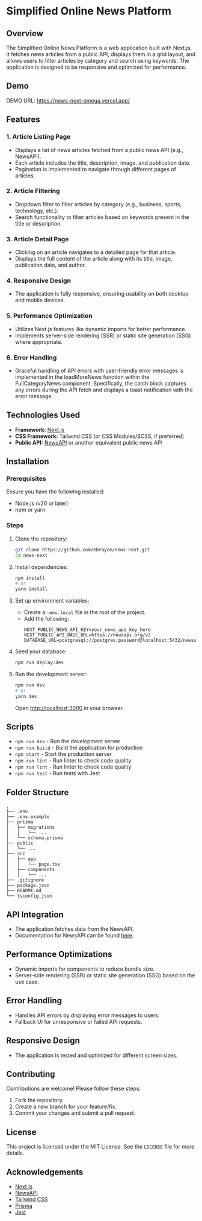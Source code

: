 # Simplified Online News Platform

## Overview

The Simplified Online News Platform is a web application built with Next.js. It fetches news articles from a public API, displays them in a grid layout, and allows users to filter articles by category and search using keywords. The application is designed to be responsive and optimized for performance.

## Demo
DEMO URL: https://news-next-omega.vercel.app/

## Features

### 1. Article Listing Page

- Displays a list of news articles fetched from a public news API (e.g., NewsAPI).
- Each article includes the title, description, image, and publication date.
- Pagination is implemented to navigate through different pages of articles.


### 2. Article Filtering

- Dropdown filter to filter articles by category (e.g., business, sports, technology, etc.).
- Search functionality to filter articles based on keywords present in the title or description.

### 3. Article Detail Page

- Clicking on an article navigates to a detailed page for that article.
- Displays the full content of the article along with its title, image, publication date, and author.

### 4. Responsive Design

- The application is fully responsive, ensuring usability on both desktop and mobile devices.

### 5. Performance Optimization

- Utilizes Next.js features like dynamic imports for better performance.
- Implements server-side rendering (SSR) or static site generation (SSG) where appropriate.

### 6. Error Handling

- Graceful handling of API errors with user-friendly error messages is implemented in the loadMoreNews function within the FullCategoryNews component. Specifically, the catch block captures any errors during the API fetch and displays a toast notification with the error message.

## Technologies Used

- **Framework:** [Next.js](https://nextjs.org/)
- **CSS Framework:** Tailwind CSS (or CSS Modules/SCSS, if preferred)
- **Public API:** [NewsAPI](https://newsapi.org/) or another equivalent public news API

## Installation

### Prerequisites

Ensure you have the following installed:

- Node.js (v20 or later)
- npm or yarn

### Steps

1. Clone the repository:

   ```bash
   git clone https://github.com/ebrayce/news-next.git
   cd news-next
   ```

2. Install dependencies:

   ```bash
   npm install
   # or
   yarn install
   ```

3. Set up environment variables:

   - Create a `.env.local` file in the root of the project.
   - Add the following:
     ```env
     NEXT_PUBLIC_NEWS_API_KEY=your_news_api_key_here
     NEXT_PUBLIC_API_BASE_URL=https://newsapi.org/v2
     DATABASE_URL=postgresql://postgres:password@localhost:5432/newsapi
     ```
4. Seed your database:
   ```bash
   npm run deploy:dev
   ```
   
5. Run the development server:
   ```bash
   npm run dev
   # or
   yarn dev
   ```
   Open [http://localhost:3000](http://localhost:3000) in your browser.

## Scripts

- `npm run dev` - Run the development server
- `npm run build` - Build the application for production
- `npm start` - Start the production server
- `npm run lint` - Run linter to check code quality
- `npm run lint` - Run linter to check code quality
- `npm run test` - Run tests with Jest

## Folder Structure

```
.
├── .env
├── .env.example
├── prisma
│   ├── migrations
│   │   └── ...
│   └── schema.prisma
├── public
│   └── ...
├── src
│   ├── app
│   │   └── page.tsx
│   ├── components
│   │   └── ...
├── .gitignore
├── package.json
├── README.md
└── tsconfig.json
```

## API Integration

- The application fetches data from the NewsAPI.
- Documentation for NewsAPI can be found [here](https://newsapi.org/docs).

## Performance Optimizations

- Dynamic imports for components to reduce bundle size.
- Server-side rendering (SSR) or static site generation (SSG) based on the use case.

## Error Handling

- Handles API errors by displaying error messages to users.
- Fallback UI for unresponsive or failed API requests.

## Responsive Design

- The application is tested and optimized for different screen sizes.

## Contributing

Contributions are welcome! Please follow these steps:

1. Fork the repository.
2. Create a new branch for your feature/fix.
3. Commit your changes and submit a pull request.

## License

This project is licensed under the MIT License. See the `LICENSE` file for more details.

## Acknowledgements

- [Next.js](https://nextjs.org/)
- [NewsAPI](https://newsapi.org/)
- [Tailwind CSS](https://tailwindcss.com/)
- [Prisma](https://www.prisma.io/)
- [Jest](https://jestjs.io/)


